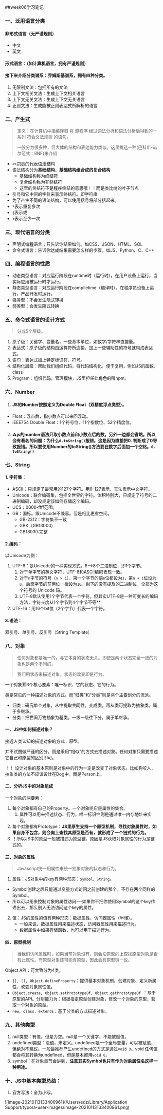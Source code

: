 ##week06学习笔记

### 一、泛用语言分类

#### 非形式语言（无严谨规则）

- 中文
- 英文

#### 形式语言：（如计算机语言，拥有严谨规则）

#### 接下来介绍分类谱系：乔姆斯基谱系，拥有四种分类。

1. 无限制文法：包括所有的文法
2. 上下文相关文法：生成上下文相关语言
3. 上下文无关文法：生成上下文无关语言
4. 正则文法：生成能被正则表达式所解析的语言

### 二、产生式

> 定义：在计算机中指编译器 将 源程序 经过词法分析和语法分析后得到的一系列 符合文法规则 的语句。
>
> 一般分为很多种，但大体的结构和表达能力类似。这里挑选一种(巴科斯-诺尔范式：BNF)来介绍

- `<>`包裹的代表语法结构
- 语法结构分为**基础结构**、**基础结构组合成的复合结构**
  - 基础结构称为终结符
  - 复合结构称为非终结符
  - 这里的终结符不是程序终结的意思哦！！而是类比树的叶子节点
- 引号和它中间的字符来表示终结符。即字符串
- 为了产生不同的语法结构，可以使用括号将部分括起来。
- `*`表示重复多次
- `|`表示或
- `+`表示至少一次

### 三、现代语言的分类

- 声明式编程语言：只告诉你结果如何。如CSS、JSON、HTML、SQL
- 命令式语言：告诉你达成结果需要怎么样的步骤。如JS、Python、C、C++

### 四、编程语言的性质

- 动态类型语言：对应运行阶段在runtime时（运行时），在用户设备上运行，当实际应用被运行时才运行。
- 静态类型语言：对应运行阶段在compiletime（编译时）。在程序员设备上运行，产品开发时运行。
- 强类型：不会发生隐式转换
- 弱类型：会发生隐式转换

### 五、命令式语言的设计方式

> 分成5个层级。

1. 原子级：关键字、变量名，一些基本单位，如数字/字符串直接量。
2. 表达式：原子级的结构由运算符所连接，加上一些辅助性的符号就构成表达式。
3. 语句：表达式加上特定标识符、符号。
4. 结构化层级：帮助我们组织代码，将代码结构化，便于复用，例如JS的函数、class。
5. Program：组织代码，管理模块，JS里担任此角色的叫npm。

### 六、Number

1. #### JS的Number按照定义为Double Float（双精度浮点类型）。

- Float：浮点数，指小数点可以来回浮动。
- IEEE754 Double Float：1个符号位、11个指数位、52个精度位。

2. #### ⚠️js的number语法只取小数点前和小数点后的数，另外一边都会省略。所以会有著名的问题：为什么`0.toString()`报错。这是因为直接把0. 判断成了0导致报错。所以要使用Number的toString()方法要在数字后面加一个空格。`0. toString()`

### 七、String

#### 1. 字符集：

- ASCII：只规定了最常用的127个字符。用0-127表示，无法表示中文字符。
- Unicode：联合编码集，包括全世界的字符。体积特别大，只规定了符号的二进制编码，却没规定该如何存储这个编码。
- UCS：0000-ffff范围。
- GB：国标。跟Unicode不兼容。但是相比更省空间。
  - GB-2312：字符集不一致
  - GBK（GB13000）
  - GB18030:完整

#### 2.编码：

以Unicode为例：

1. UTF-8：是Unicode的一种实现方式。8-->8个二进制位，即1个字节。
   1. 对于单字节的英文字符，UTF-8和ASCII编码表现一致。
   2. 对于`n`字节的符号（`n > 1`），第一个字节的前`n`位都设为`1`，第`n + 1`位设为`0`，后面字节的前两位一律设为`10`。剩下的没有提及的二进制位，全部为这个符号的 Unicode 码。
   3. UTF-8默认使用1个字节代表一个字符。但其实UTF-8是一种可变长的编码方法，字符长度从1个字节到4个字节不等**
2. UTF-16：用16个bit位（2个字节）代表一个字符。

#### 3.语法：

双引号、单引号、反引号（String Template）

### 八、对象

> 任何对象都是唯一的，与它本身的状态无关。即使是两个状态完全一致的对象也是两个不同的。
>
> 我们用状态来描述对象。状态的改变即是行为。

一个对象🈶️3个核心要素：唯一标识、它的状态、它的行为。

类是常见的一种描述对象的方式。而“归类”和“分类”则是两个主要划分的流派。

- 归类：研究单个对象，从中提取共同性，变成类。再从类可提取为抽象类。属于多继承。
- 分类：把世间万物抽象为基类。一级一级往下分，属于单继承。

#### 一、JS中如何描述对象？

接近人类认知的描述对象的方式：原型。

并不试图做严谨的区分，而是采用“相似”的方式去描述对象。任何对象只需要描述它自己和原型的区别即可。

！！ 设计对象的基本原则是对象中的行为一定是改变了对象状态。比如狗咬人，抽象类的方法不应该设计在Dog中，而是Person上。

#### 二、分析JS中的对象组成

一个对象的两要素：

1. 每个对象都有自己的Property。一个对象呢它是属性的集合。
   1. 属性可以用来描述状态、行为。唯一标识性则是通过唯一内存地址来实现。
2. 每个对象都有Prototype：**JS里原生支持一个原型机制，寻找对象属性时，如果自身不包含，则会向上查找其原型是否有，就形成了一个链式的行为。**
3. ！所以JS中的原型一般被描述为原型链，原因是JS获取对象属性的行为是链式的。

#### 三、对象的属性

> Javascript统一用属性来统一抽象对象的状态和行为。

1. 属性：JS对象中的key有两种形态：`Symbol、String`。

- Symbol创建之后只能通过变量方式访问之前创建的那个。不存在两个同样的Symbol。
- 所以可以用来控制对象的属性访问---如果你不把你使用Symbol的这个key传递出去，那么别人无法访问这个key的属性。

2. 值：JS的属性的值有两种形态：数据属性、访问器属性（半懂）。		
   - 一般来说，数据属性用来描述状态，访问器属性用来描述行为。
   - 数据属性中如果存储函数，也可以用于描述行为。

#### 四、原型机制

> 当我们访问属性时，如果当前对象没有，则会沿原型向上查找原型对象是否有此属性。而原型对象还可能有原型，因此会有原型链一说。

Object API：可大致分为4类。

- `{}, [], Object.defineProperty`：提供基本对象机制，创建对象、定义新属性、改变对象属性值。
- `Object.create, Object.setPrototypeOf, Object.getPrototypeOf `：基于原型的API。分别能力为：根据指定原型创建对象，修改一个对象的原型，获取一个对象的原型。
- `new, class, extends`：基于分类的方式描述对象。



### 九、其他类型

1. null类型：有值，但是为空。null是一个关键字，不能被赋值。
2. undefined类型：没值，未定义。undefined是一个全局变量，可以被赋值，但绝对不建议。一般最推荐产生undefined的方式是通过`void 0`。void 任何值都会将其转换为undefined，但是基本都用`void 0`。
3. symbol：在对象章节会讲到，**注意其实Symbol也只有作为对象属性名这样一种用途。**

### 十、JS中基本类型总结：

1. 官方写法：全为小写。

![image-20210113133400961](/Users/edz/Library/Application Support/typora-user-images/image-20210113133400961.png)

